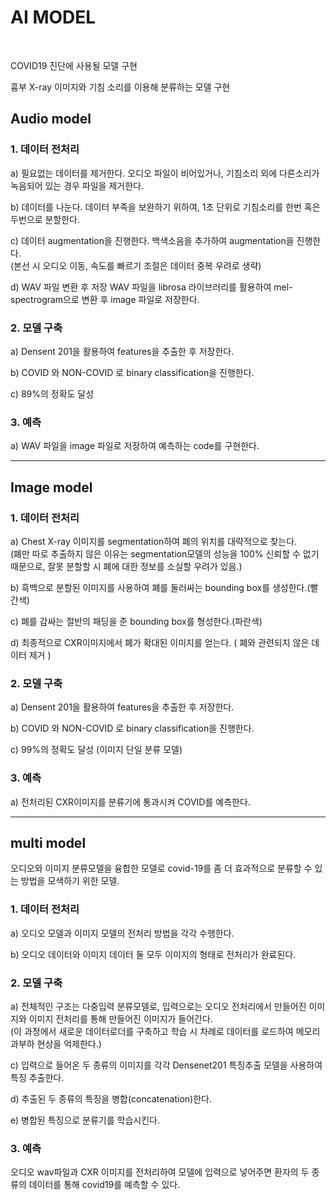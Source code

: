 # AI MODEL

<br/>

COVID19 진단에 사용될 모델 구현 

흉부 X-ray 이미지와 기침 소리를 이용해 분류하는 모델 구현


## Audio model

### 1. 데이터 전처리 
a) 필요없는 데이터를 제거한다.
오디오 파일이 비어있거나, 기침소리 외에 다른소리가 녹음되어 있는 경우 파일을 제거한다. 

b) 데이터를 나눈다.
데이터 부족을 보완하기 위하여, 1초 단위로 기침소리를 한번 혹은 두번으로 분할한다. 

c) 데이터 augmentation을 진행한다. 
백색소음을 추가하여 augmentation을 진행한다. <br>
(본선 시 오디오 이동, 속도를 빠르기 조절은 데이터 중복 우려로 생략) 

d) WAV 파일 변환 후 저장
WAV 파일을 librosa 라이브러리를 활용하여 mel-spectrogram으로 변환 후 image 파일로 저장한다. 

### 2. 모델 구축
a) Densent 201을 활용하여 features을 추출한 후 저장한다. 

b) COVID 와 NON-COVID 로 binary classification을 진행한다. 

c) 89%의 정확도 달성

### 3. 예측 
a) WAV 파일을 image 파일로 저장하여 예측하는 code를 구현한다. 

--------------

## Image model

### 1. 데이터 전처리
a) Chest X-ray 이미지를 segmentation하여 폐의 위치를 대략적으로 찾는다. <br>
(폐만 따로 추출하지 않은 이유는 segmentation모델의 성능을 100% 신뢰할 수 없기 때문으로, 잘못 분할할 시 폐에 대한 정보를 소실할 우려가 있음.)

b) 흑백으로 분할된 이미지를 사용하여 폐를 둘러싸는 bounding box를 생성한다.(빨간색)

c) 폐를 감싸는 절반의 패딩을 준 bounding box를 형성한다.(파란색)

d) 최종적으로 CXR이미지에서 폐가 확대된 이미지를 얻는다. ( 폐와 관련되지 않은 데이터 제거 )

### 2. 모델 구축
a) Densent 201을 활용하여 features을 추출한 후 저장한다. 

b) COVID 와 NON-COVID 로 binary classification을 진행한다. 

c) 99%의 정확도 달성 (이미지 단일 분류 모델)

### 3. 예측
a) 전처리된 CXR이미지를 분류기에 통과시켜 COVID를 예측한다.

--------------------

## multi model
오디오와 이미지 분류모델을 융합한 모델로 covid-19를 좀 더 효과적으로 분류할 수 있는 방법을 모색하기 위한 모델.

### 1. 데이터 전처리

a) 오디오 모델과 이미지 모델의 전처리 방법을 각각 수행한다.

b) 오디오 데이터와 이미지 데이터 둘 모두 이미지의 형태로 전처리가 완료된다.

### 2. 모델 구축
a) 전체적인 구조는 다중입력 분류모델로, 입력으로는 오디오 전처리에서 만들어진 이미지와 이미지 전처리를 통해 만들어진 이미지가 들어간다. <br>
(이 과정에서 새로운 데이터로더를 구축하고 학습 시 차례로 데이터를 로드하여 메모리 과부하 현상을 억제한다.)

c) 입력으로 들어온 두 종류의 이미지를 각각 Densenet201 특징추출 모델을 사용하여 특징 추출한다.

d) 추출된 두 종류의 특징을 병합(concatenation)한다.

e) 병합된 특징으로 분류기를 학습시킨다.

### 3. 예측
오디오 wav파일과 CXR 이미지를 전처리하여 모델에 입력으로 넣어주면 환자의 두 종류의 데이터를 통해 covid19를 예측할 수 있다.
